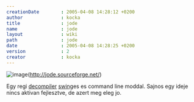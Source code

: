```yaml
---
creationDate        : 2005-04-08 14:28:12 +0200 
author              : kocka 
title               : jode 
name                : jode 
layout              : wiki 
path                : jode 
date                : 2005-04-08 14:28:25 +0200 
version             : 2 
creator             : kocka 
---
```

![image](http://jode.sourceforge.net/jode-logo.png)(http://jode.sourceforge.net/)

Egy regi [decompiler](decompiler.html) [swing](Swing.html)es es command line moddal. Sajnos egy ideje nincs aktivan fejlesztve, de azert meg eleg jo.
